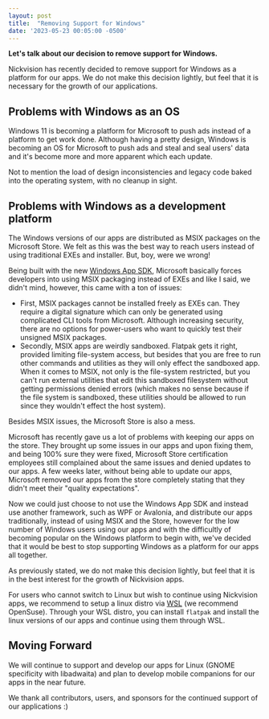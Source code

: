```yaml
---
layout: post
title:  "Removing Support for Windows"
date: '2023-05-23 00:05:00 -0500'
---
```


**Let's talk about our decision to remove support for Windows.** 

Nickvision has recently decided to remove support for Windows as a platform for our apps. We do not make this decision lightly, but feel that it is necessary for the growth of our applications.

## Problems with Windows as an OS

Windows 11 is becoming a platform for Microsoft to push ads instead of a platform to get work done. Although having a pretty design, Windows is becoming an OS for Microsoft to push ads and steal and seal users' data and it's become more and more apparent which each update. 

Not to mention the load of design inconsistencies and legacy code baked into the operating system, with no cleanup in sight.

## Problems with Windows as a development platform

The Windows versions of our apps are distributed as MSIX packages on the Microsoft Store. We felt as this was the best way to reach users instead of using traditional EXEs and installer. But, boy, were we wrong!

Being built with the new [Windows App SDK](https://github.com/microsoft/WindowsAppSDK), Microsoft basically forces developers into using MSIX packaging instead of EXEs and like I said, we didn't mind, however, this came with a ton of issues:
- First, MSIX packages cannot be installed freely as EXEs can. They require a digital signature which can only be generated using complicated CLI tools from Microsoft. Although increasing security, there are no options for power-users who want to quickly test their unsigned MSIX packages.
- Secondly, MSIX apps are weirdly sandboxed. Flatpak gets it right, provided limiting file-system access, but besides that you are free to run other commands and utilities as they will only effect the sandboxed app. When it comes to MSIX, not only is the file-system restricted, but you can't run external utilities that edit this sandboxed filesystem without getting permissions denied errors (which makes no sense because if the file system is sandboxed, these utilities should be allowed to run since they wouldn't effect the host system).

Besides MSIX issues, the Microsoft Store is also a mess. 

Microsoft has recently gave us a lot of problems with keeping our apps on the store. They brought up some issues in our apps and upon fixing them, and being 100% sure they were fixed, Microsoft Store certification employees still complained about the same issues and denied updates to our apps. A few weeks later, without being able to update our apps, Microsoft removed our apps from the store completely stating that they didn't meet their "quality expectations". 

Now we could just choose to not use the Windows App SDK and instead use another framework, such as WPF or Avalonia, and distribute our apps traditionally, instead of using MSIX and the Store, however for the low number of Windows users using our apps and with the difficultly of becoming popular on the Windows platform to begin with, we've decided that it would be best to stop supporting Windows as a platform for our apps all together. 

As previously stated, we do not make this decision lightly, but feel that it is in the best interest for the growth of Nickvision apps.

For users who cannot switch to Linux but wish to continue using Nickvision apps, we recommend to setup a linux distro via [WSL](https://learn.microsoft.com/en-us/windows/wsl/install) (we recommend OpenSuse). Through your WSL distro, you can install `flatpak` and install the linux versions of our apps and continue using them through WSL.

## Moving Forward

We will continue to support and develop our apps for Linux (GNOME specificity with libadwaita) and plan to develop mobile companions for our apps in the near future.

<script src="https://utteranc.es/client.js"
        repo="nickvisionapps/nickvisionapps.github.io"
        issue-term="url"
        label="blog-comments"
        theme="github-light"
        crossorigin="anonymous"
        async>
</script>
We thank all contributors, users, and sponsors for the continued support of our applications :)
